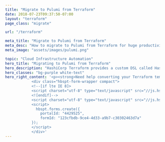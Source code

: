 ```yaml
---
title: "Migrate to Pulumi from Terraform"
date: 2018-07-23T09:37:50-07:00
layout: "terraform"
page_class: "migrate"

url: "/terraform"

meta_title: "Migrate to Pulumi from Terraform"
meta_desc: "How to migrate to Pulumi from Terraform for huge productivity gains, and a unified programming model for Devs and DevOps."
meta_image: "assets/images/pulumi.png"

topic: "Cloud Infrastructure Automation"
hero_title: "Migrating to Pulumi from Terraform"
hero_description: "HashiCorp Terraform provides a custom DSL called Hashicorp Configuration Language (HCL) to describe and provision infrastructure resources on Terraform providers. <br><br> Pulumi enables you to describe the same infrastructure resources as real code, providing huge productivity gains, and has deep support for cloud native technologies such as Kubernetes and serverless programming."
hero_classes: "bg-purple white-text"
hero_right_content: '<p><strong>Need help converting your Terraform templates into Pulumi code? Drop us a line.</strong></p>
            <div class="hbspt-form-wrapper compact">
            <!--[if lte IE 8]>
            <script charset="utf-8" type="text/javascript" src="//js.hsforms.net/forms/v2-legacy.js"></script>
            <![endif]-->
            <script charset="utf-8" type="text/javascript" src="//js.hsforms.net/forms/v2.js"></script>
            <script>
              hbspt.forms.create({
                portalId: "4429525",
                formId: "123cfbdb-9ce4-4d33-a9b7-c30302463d7a"
            });
            </script>
            </div>'
---
```

